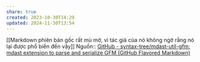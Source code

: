 ```yaml
---
share: true
created: 2023-10-30T14:29
updated: 2024-11-30T13:54
---
```

[[Markdown phiên bản gốc rất mù mờ, vì tác giả của nó không ngờ rằng nó lại được phổ biến đến vậy]]
Nguồn:: [GitHub - syntax-tree/mdast-util-gfm: mdast extension to parse and serialize GFM (GitHub Flavored Markdown)](https://github.com/syntax-tree/mdast-util-gfm?tab=readme-ov-file#when-to-use-this)